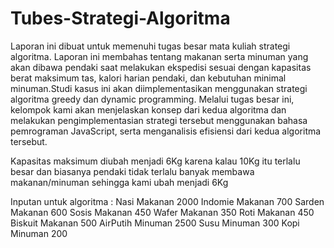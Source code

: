 # Tubes-Strategi-Algoritma
Laporan ini dibuat untuk memenuhi tugas besar mata kuliah strategi algoritma. Laporan ini membahas tentang makanan serta minuman yang akan dibawa pendaki saat melakukan ekspedisi sesuai dengan kapasitas berat maksimum tas, kalori harian pendaki, dan kebutuhan minimal minuman.Studi kasus ini akan diimplementasikan menggunakan strategi algoritma greedy dan dynamic programming. Melalui tugas besar ini, kelompok kami akan menjelaskan konsep dari kedua algoritma dan melakukan pengimplementasian strategi tersebut menggunakan bahasa pemrograman JavaScript, serta menganalisis efisiensi dari kedua algoritma tersebut.


Kapasitas maksimum diubah menjadi 6Kg karena kalau 10Kg itu terlalu besar dan biasanya pendaki tidak terlalu banyak membawa makanan/minuman sehingga kami ubah menjadi 6Kg


Inputan untuk algoritma :
Nasi Makanan 2000
Indomie Makanan 700
Sarden Makanan 600
Sosis Makanan 450
Wafer Makanan 350
Roti Makanan 450
Biskuit Makanan 500
AirPutih Minuman 2500
Susu Minuman 300
Kopi Minuman 200
